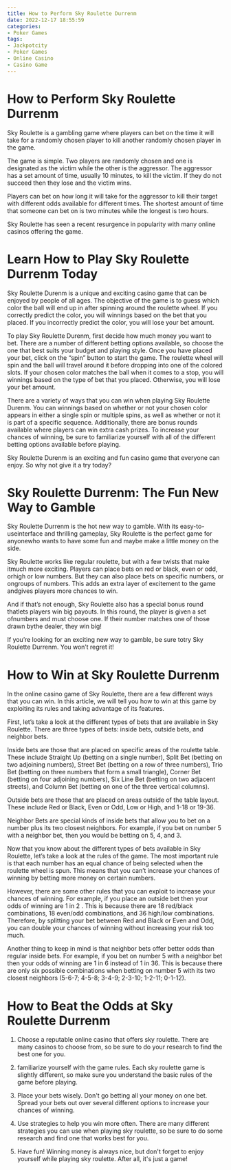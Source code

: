 ```yaml
---
title: How to Perform Sky Roulette Durrenm 
date: 2022-12-17 18:55:59
categories:
- Poker Games
tags:
- Jackpotcity
- Poker Games
- Online Casino
- Casino Game
---
```



#  How to Perform Sky Roulette Durrenm 

Sky Roulette is a gambling game where players can bet on the time it will take for a randomly chosen player to kill another randomly chosen player in the game. 

The game is simple. Two players are randomly chosen and one is designated as the victim while the other is the aggressor. The aggressor has a set amount of time, usually 10 minutes, to kill the victim. If they do not succeed then they lose and the victim wins. 

Players can bet on how long it will take for the aggressor to kill their target with different odds available for different times. The shortest amount of time that someone can bet on is two minutes while the longest is two hours. 

Sky Roulette has seen a recent resurgence in popularity with many online casinos offering the game.

#  Learn How to Play Sky Roulette Durrenm Today

Sky Roulette Durenm is a unique and exciting casino game that can be enjoyed by people of all ages. The objective of the game is to guess which color the ball will end up in after spinning around the roulette wheel. If you correctly predict the color, you will winnings based on the bet that you placed. If you incorrectly predict the color, you will lose your bet amount.

To play Sky Roulette Durenm, first decide how much money you want to bet. There are a number of different betting options available, so choose the one that best suits your budget and playing style. Once you have placed your bet, click on the “spin” button to start the game. The roulette wheel will spin and the ball will travel around it before dropping into one of the colored slots. If your chosen color matches the ball when it comes to a stop, you will winnings based on the type of bet that you placed. Otherwise, you will lose your bet amount.

There are a variety of ways that you can win when playing Sky Roulette Durenm. You can winnings based on whether or not your chosen color appears in either a single spin or multiple spins, as well as whether or not it is part of a specific sequence. Additionally, there are bonus rounds available where players can win extra cash prizes. To increase your chances of winning, be sure to familiarize yourself with all of the different betting options available before playing.

Sky Roulette Durenm is an exciting and fun casino game that everyone can enjoy. So why not give it a try today?

#  Sky Roulette Durrenm: The Fun New Way to Gamble

Sky Roulette Durrenm is the hot new way to gamble. With its easy-to-useinterface and thrilling gameplay, Sky Roulette is the perfect game for anyonewho wants to have some fun and maybe make a little money on the side.

Sky Roulette works like regular roulette, but with a few twists that make itmuch more exciting. Players can place bets on red or black, even or odd, orhigh or low numbers. But they can also place bets on specific numbers, or ongroups of numbers. This adds an extra layer of excitement to the game andgives players more chances to win.

And if that’s not enough, Sky Roulette also has a special bonus round thatlets players win big payouts. In this round, the player is given a set ofnumbers and must choose one. If their number matches one of those drawn bythe dealer, they win big!

If you’re looking for an exciting new way to gamble, be sure totry Sky Roulette Durrenm. You won’t regret it!

#  How to Win at Sky Roulette Durrenm 

In the online casino game of Sky Roulette, there are a few different ways that you can win. In this article, we will tell you how to win at this game by exploiting its rules and taking advantage of its features.

First, let’s take a look at the different types of bets that are available in Sky Roulette. There are three types of bets: inside bets, outside bets, and neighbor bets.

Inside bets are those that are placed on specific areas of the roulette table. These include Straight Up (betting on a single number), Split Bet (betting on two adjoining numbers), Street Bet (betting on a row of three numbers), Trio Bet (betting on three numbers that form a small triangle), Corner Bet (betting on four adjoining numbers), Six Line Bet (betting on two adjacent streets), and Column Bet (betting on one of the three vertical columns).

Outside bets are those that are placed on areas outside of the table layout. These include Red or Black, Even or Odd, Low or High, and 1-18 or 19-36.

Neighbor Bets are special kinds of inside bets that allow you to bet on a number plus its two closest neighbors. For example, if you bet on number 5 with a neighbor bet, then you would be betting on 5, 4, and 3.

Now that you know about the different types of bets available in Sky Roulette, let’s take a look at the rules of the game. The most important rule is that each number has an equal chance of being selected when the roulette wheel is spun. This means that you can’t increase your chances of winning by betting more money on certain numbers.

However, there are some other rules that you can exploit to increase your chances of winning. For example, if you place an outside bet then your odds of winning are 1 in 2 . This is because there are 18 red/black combinations, 18 even/odd combinations, and 36 high/low combinations. Therefore, by splitting your bet between Red and Black or Even and Odd, you can double your chances of winning without increasing your risk too much.

Another thing to keep in mind is that neighbor bets offer better odds than regular inside bets. For example, if you bet on number 5 with a neighbor bet then your odds of winning are 1 in 6 instead of 1 in 36. This is because there are only six possible combinations when betting on number 5 with its two closest neighbors (5-6-7; 4-5-8; 3-4-9; 2-3-10; 1-2-11; 0-1-12).

#  How to Beat the Odds at Sky Roulette Durrenm




1. Choose a reputable online casino that offers sky roulette. There are many casinos to choose from, so be sure to do your research to find the best one for you.

2. familiarize yourself with the game rules. Each sky roulette game is slightly different, so make sure you understand the basic rules of the game before playing.

3. Place your bets wisely. Don't go betting all your money on one bet. Spread your bets out over several different options to increase your chances of winning.

4. Use strategies to help you win more often. There are many different strategies you can use when playing sky roulette, so be sure to do some research and find one that works best for you.

5. Have fun! Winning money is always nice, but don't forget to enjoy yourself while playing sky roulette. After all, it's just a game!